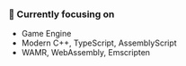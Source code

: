 ### 📝 Currently focusing on

- Game Engine
- Modern C++, TypeScript, AssemblyScript
- WAMR, WebAssembly, Emscripten
